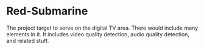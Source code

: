 # Red-Submarine
The project target to serve on the digital TV area. There would include many elements in it. It includes  video quality detection, audio quality detection, and related stuff. 
